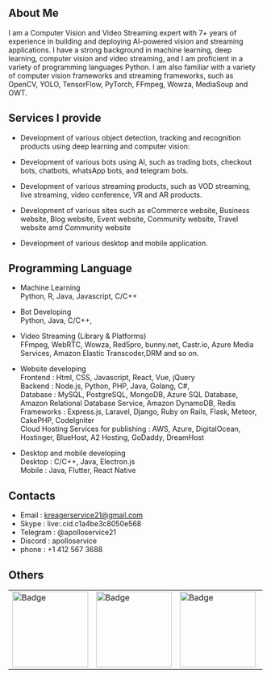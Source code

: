 ## About Me

I am a Computer Vision and Video Streaming expert with 7+ years of experience in building and deploying AI-powered vision and streaming applications. 
I have a strong background in machine learning, deep learning, computer vision and video streaming, and I am proficient in a variety of programming languages Python. 
I am also familiar with a variety of computer vision frameworks and streaming frameworks, such as OpenCV, YOLO, TensorFlow, PyTorch, FFmpeg, Wowza, MediaSoup and OWT.

## Services I provide

- Development of various object detection, tracking and recognition products using deep learning and computer vision:
  
- Development of various bots using AI, such as trading bots, checkout bots, chatbots, whatsApp bots, and telegram bots.

- Development of various streaming products, such as VOD streaming, live streaming, video conference, VR and AR products.

- Development of various sites such as eCommerce website, Business website, Blog website, Event website, Community website, Travel website amd Community website

- Development of various desktop and mobile application.

## Programming Language

- Machine Learning<br> 
  Python, R, Java, Javascript, C/C++

- Bot Developing<br>
  Python, Java, C/C++, 

- Video Streaming (Library & Platforms)<br>
  FFmpeg, WebRTC, Wowza, Red5pro, bunny.net, Castr.io, Azure Media Services, Amazon Elastic Transcoder,DRM and so on.

- Website developing<br>
  Frontend : Html, CSS, Javascript, React, Vue, jQuery<br>
  Backend : Node.js, Python, PHP, Java, Golang, C#,<br>
  Database : MySQL, PostgreSQL, MongoDB, Azure SQL Database, Amazon Relational Database Service, Amazon DynamoDB, Redis<br>
  Frameworks : Express.js, Laravel, Django, Ruby on Rails, Flask, Meteor, CakePHP, CodeIgniter<br>
  Cloud Hosting Services for publishing : AWS, Azure, DigitalOcean, Hostinger, BlueHost, A2 Hosting, GoDaddy, DreamHost<br>

- Desktop and mobile developing<br>
  Desktop : C/C++, Java, Electron.js<br>
  Mobile : Java, Flutter, React Native<br>

## Contacts

- Email : kreagerservice21@gmail.com<br>
- Skype : live:.cid.c1a4be3c8050e568<br>
- Telegram : @apolloservice21<br>
- Discord : apolloservice<br>
- phone : +1 412 567 3688

## Others

<table>
  <tr>
    <td><img src="https://encrypted-tbn1.gstatic.com/images?q=tbn:ANd9GcSGgpXKYYm2W5uGiIw5MsD5JWRFY8ztXvIsZuHRSfY8wVYYlkJx" alt="Badge" width="150" /></td>
    <td><img src="https://encrypted-tbn1.gstatic.com/images?q=tbn:ANd9GcSGgpXKYYm2W5uGiIw5MsD5JWRFY8ztXvIsZuHRSfY8wVYYlkJx" alt="Badge" width="150" /></td>
    <td><img src="https://encrypted-tbn0.gstatic.com/images?q=tbn:ANd9GcSXMTAF36n7n_CaIKx49S3WnnC7rBAKk4ofIn9PaIcAZDP7bYjU" alt="Badge" width="150" /></td>
    <td><img src="https://encrypted-tbn2.gstatic.com/images?q=tbn:ANd9GcRXOh1bh5LZLF89vcAPAyUc7s7F724syBSLv1iPIDmUJc2jqL9q" alt="Badge" width="150" /></td>
    <td><img src="https://encrypted-tbn3.gstatic.com/images?q=tbn:ANd9GcT3LeR8dfybNSoz0cWVJSvp6OUtU2c2C8Ba1f5VHtcxCfsTgMA5" alt="Badge" width="150" /></td>
  </tr>
</table>
